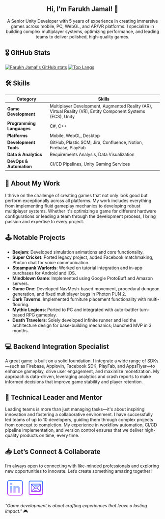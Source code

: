<p align="center">
  <h2 align="center"> Hi, I'm Farukh Jamal! 👋</h2>
  <p align="center">A Senior Unity Developer with 5 years of experience in creating immersive games across mobile, PC, WebGL, and AR/VR platforms. I specialize in building complex multiplayer systems, optimizing performance, and leading teams to deliver polished, high-quality games.</p>
</p>

## 🎖️ GitHub Stats
[![Farukh Jamal's GitHub stats](https://github-readme-stats-pi-eight-64.vercel.app/api?username=FarukhJamal&show_icons=true&rank_icon=github&include_all_commits=true&title_color=fff&text_color=fff&icon_color=00bfff&bg_color=30,e96443,904e95&hide=issues)](https://github.com/FarukhJamal)
[![Top Langs](https://github-readme-stats-pi-eight-64.vercel.app/api/top-langs/?username=FarukhJamal&layout=compact&title_color=fff&text_color=fff&bg_color=30,e96443,904e95&card_width=470)](https://github.com/FarukhJamal)

## 🛠️ Skills

| Category | Skills |
|---|---|
| **Game Development** | Multiplayer Development, Augmented Reality (AR), Virtual Reality (VR), Entity Component Systems (ECS), Unity |
| **Programming Languages** | C#, C++ |
| **Platforms** | Mobile, WebGL, Desktop |
| **Development Tools** | GitHub, Plastic SCM, Jira, Confluence, Notion, Firebase, PlayFab |
| **Data & Analytics** | Requirements Analysis, Data Visualization |
| **DevOps & Automation** | CI/CD Pipelines, Unity Gaming Services |


## 🚀 About My Work

I thrive on the challenge of creating games that not only look good but perform exceptionally across all platforms. My work includes everything from implementing fluid gameplay mechanics to developing robust multiplayer systems. Whether it's optimizing a game for different hardware configurations or leading a team through the development process, I bring passion and expertise to every project.

## 🕹️ Notable Projects

- **Beejam**: Developed simulation animations and core functionality.
- **Super Cricket**: Ported legacy project, added Facebook matchmaking, Photon chat for voice communication.
- **Steampunk Warlords**: Worked on tutorial integration and in-app purchases for Android and iOS.
- **Mindblown Game**: Implemented using Google ProtoBuff and Amazon servers.
- **Game One**: Developed NavMesh-based movement, procedural dungeon generation, and fixed multiplayer bugs in Photon PUN 2.
- **Dark Taverns**: Implemented furniture placement functionality with multi-flooring.
- **Mythic Legions**: Ported to PC and integrated with auto-battler turn-based RPG gameplay.
- **Death Travelers**: Solely developed infinite runner and led the architecture design for base-building mechanics; launched MVP in 3 months.

## 💻 Backend Integration Specialist

A great game is built on a solid foundation. I integrate a wide range of SDKs—such as Firebase, Applovin, Facebook SDK, PlayFab, and AppsFlyer—to enhance gameplay, drive user engagement, and maximize monetization. My approach is data-driven, leveraging analytics and crash reports to make informed decisions that improve game stability and player retention.

## 👥 Technical Leader and Mentor 

Leading teams is more than just managing tasks—it's about inspiring innovation and fostering a collaborative environment. I have successfully led teams of up to 10 developers, guiding them through complex projects from concept to completion. My experience in workflow automation, CI/CD pipeline implementation, and version control ensures that we deliver high-quality products on time, every time.

## 📥 Let’s Connect & Collaborate

I’m always open to connecting with like-minded professionals and exploring new opportunities to innovate. Let’s create something amazing together!

[<img src="https://github.com/FarukhJamal/FarukhJamal/blob/main/linkedin.png" alt="LinkedIn" width="64" height="64">](https://https://www.linkedin.com/in/farukh-jamal-21a018109/)
[<img src="https://github.com/FarukhJamal/FarukhJamal/blob/main/email.png" alt="Email" width="64" height="64">](mailto:m.farukhjamal45@gmail.com)

_"Game development is about crafting experiences that leave a lasting impact."_ 🎮
